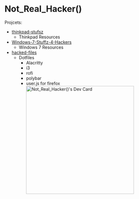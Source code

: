 # Not_Real_Hacker()

Projcets:
- [thinkpad-stufsz](https://github.com/NotRealHacker/thinkpad-stufsz)
    - Thinkpad Resources
- [Windows-7-Stuffz-4-Hackers](https://github.com/NotRealHacker/Windows-7-Stuffz-4-Hackers)
    - Windows 7 Resources
- [hacked-files](https://github.com/NotRealHacker/hacked-files)
    - Dotfiles
        - Alacritty
        - i3
        - rofi
        - polybar
        - user.js for firefox
<a href="https://app.daily.dev/notrealhacker"><img src="https://api.daily.dev/devcards/v2/PQNdwOXMIKSbDZ1NwFXbu.png?type=default&r=8ww" width="356" alt="Not_Real_Hacker()'s Dev Card"/></a>
